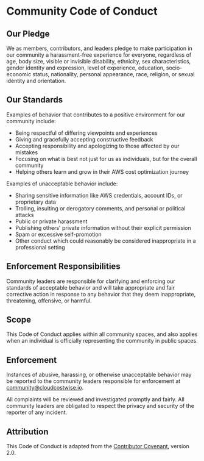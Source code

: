 # Community Code of Conduct

## Our Pledge

We as members, contributors, and leaders pledge to make participation in our community a harassment-free experience for everyone, regardless of age, body size, visible or invisible disability, ethnicity, sex characteristics, gender identity and expression, level of experience, education, socio-economic status, nationality, personal appearance, race, religion, or sexual identity and orientation.

## Our Standards

Examples of behavior that contributes to a positive environment for our community include:

* Being respectful of differing viewpoints and experiences
* Giving and gracefully accepting constructive feedback
* Accepting responsibility and apologizing to those affected by our mistakes
* Focusing on what is best not just for us as individuals, but for the overall community
* Helping others learn and grow in their AWS cost optimization journey

Examples of unacceptable behavior include:

* Sharing sensitive information like AWS credentials, account IDs, or proprietary data
* Trolling, insulting or derogatory comments, and personal or political attacks
* Public or private harassment
* Publishing others' private information without their explicit permission
* Spam or excessive self-promotion
* Other conduct which could reasonably be considered inappropriate in a professional setting

## Enforcement Responsibilities

Community leaders are responsible for clarifying and enforcing our standards of acceptable behavior and will take appropriate and fair corrective action in response to any behavior that they deem inappropriate, threatening, offensive, or harmful.

## Scope

This Code of Conduct applies within all community spaces, and also applies when an individual is officially representing the community in public spaces.

## Enforcement

Instances of abusive, harassing, or otherwise unacceptable behavior may be reported to the community leaders responsible for enforcement at community@cloudcostwise.io.

All complaints will be reviewed and investigated promptly and fairly. All community leaders are obligated to respect the privacy and security of the reporter of any incident.

## Attribution

This Code of Conduct is adapted from the [Contributor Covenant](https://www.contributor-covenant.org), version 2.0.
